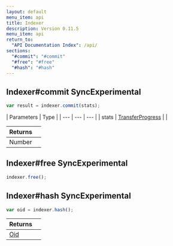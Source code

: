 ```yaml
---
layout: default
menu_item: api
title: Indexer
description: Version 0.11.5
menu_item: api
return_to:
  "API Documentation Index": /api/
sections:
  "#commit": "#commit"
  "#free": "#free"
  "#hash": "#hash"
---
```


## <a name="commit"></a><span>Indexer#</span>commit <span class="tags"><span class="sync">Sync</span><span class="experimental">Experimental</span></span>

```js
var result = indexer.commit(stats);
```

| Parameters | Type |
| --- | --- | --- |
| stats | [TransferProgress](/api/transfer_progress/) |  |

| Returns |  |
| --- | --- |
| Number |  |

## <a name="free"></a><span>Indexer#</span>free <span class="tags"><span class="sync">Sync</span><span class="experimental">Experimental</span></span>

```js
indexer.free();
```

## <a name="hash"></a><span>Indexer#</span>hash <span class="tags"><span class="sync">Sync</span><span class="experimental">Experimental</span></span>

```js
var oid = indexer.hash();
```

| Returns |  |
| --- | --- |
| [Oid](/api/oid/) |  |


